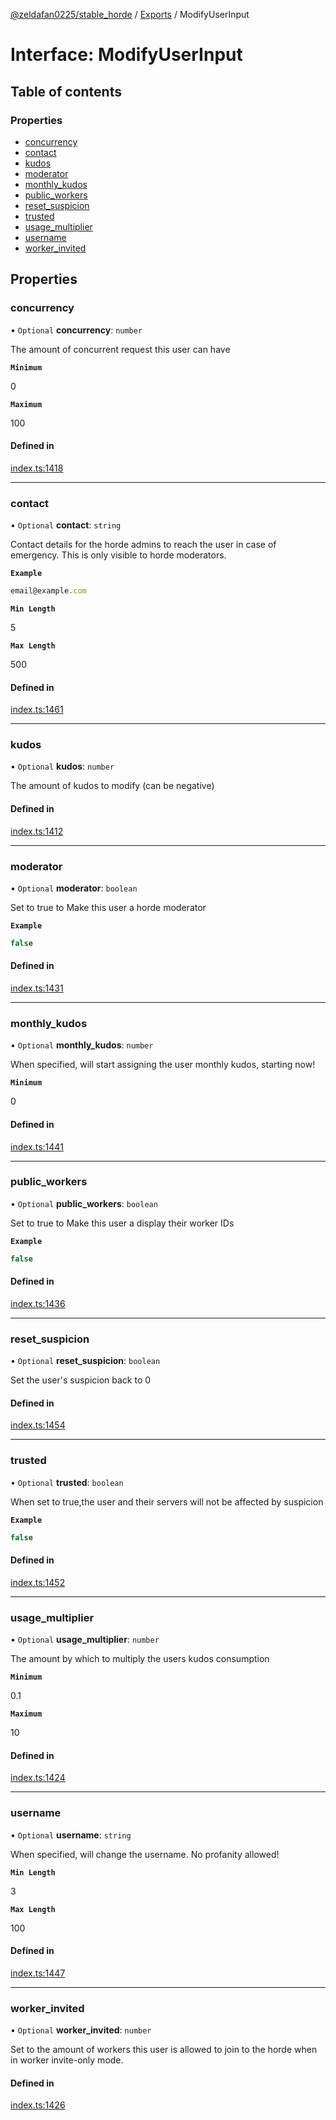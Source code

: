 [@zeldafan0225/stable_horde](../../readme.md) / [Exports](../modules.md) / ModifyUserInput

# Interface: ModifyUserInput

## Table of contents

### Properties

- [concurrency](ModifyUserInput.md#concurrency)
- [contact](ModifyUserInput.md#contact)
- [kudos](ModifyUserInput.md#kudos)
- [moderator](ModifyUserInput.md#moderator)
- [monthly\_kudos](ModifyUserInput.md#monthly_kudos)
- [public\_workers](ModifyUserInput.md#public_workers)
- [reset\_suspicion](ModifyUserInput.md#reset_suspicion)
- [trusted](ModifyUserInput.md#trusted)
- [usage\_multiplier](ModifyUserInput.md#usage_multiplier)
- [username](ModifyUserInput.md#username)
- [worker\_invited](ModifyUserInput.md#worker_invited)

## Properties

### concurrency

• `Optional` **concurrency**: `number`

The amount of concurrent request this user can have

**`Minimum`**

0

**`Maximum`**

100

#### Defined in

[index.ts:1418](https://github.com/MrlolDev/stable_horde/blob/3c66504/index.ts#L1418)

___

### contact

• `Optional` **contact**: `string`

Contact details for the horde admins to reach the user in case of emergency. This is only visible to horde moderators.

**`Example`**

```ts
email@example.com
```

**`Min Length`**

5

**`Max Length`**

500

#### Defined in

[index.ts:1461](https://github.com/MrlolDev/stable_horde/blob/3c66504/index.ts#L1461)

___

### kudos

• `Optional` **kudos**: `number`

The amount of kudos to modify (can be negative)

#### Defined in

[index.ts:1412](https://github.com/MrlolDev/stable_horde/blob/3c66504/index.ts#L1412)

___

### moderator

• `Optional` **moderator**: `boolean`

Set to true to Make this user a horde moderator

**`Example`**

```ts
false
```

#### Defined in

[index.ts:1431](https://github.com/MrlolDev/stable_horde/blob/3c66504/index.ts#L1431)

___

### monthly\_kudos

• `Optional` **monthly\_kudos**: `number`

When specified, will start assigning the user monthly kudos, starting now!

**`Minimum`**

0

#### Defined in

[index.ts:1441](https://github.com/MrlolDev/stable_horde/blob/3c66504/index.ts#L1441)

___

### public\_workers

• `Optional` **public\_workers**: `boolean`

Set to true to Make this user a display their worker IDs

**`Example`**

```ts
false
```

#### Defined in

[index.ts:1436](https://github.com/MrlolDev/stable_horde/blob/3c66504/index.ts#L1436)

___

### reset\_suspicion

• `Optional` **reset\_suspicion**: `boolean`

Set the user's suspicion back to 0

#### Defined in

[index.ts:1454](https://github.com/MrlolDev/stable_horde/blob/3c66504/index.ts#L1454)

___

### trusted

• `Optional` **trusted**: `boolean`

When set to true,the user and their servers will not be affected by suspicion

**`Example`**

```ts
false
```

#### Defined in

[index.ts:1452](https://github.com/MrlolDev/stable_horde/blob/3c66504/index.ts#L1452)

___

### usage\_multiplier

• `Optional` **usage\_multiplier**: `number`

The amount by which to multiply the users kudos consumption

**`Minimum`**

0.1

**`Maximum`**

10

#### Defined in

[index.ts:1424](https://github.com/MrlolDev/stable_horde/blob/3c66504/index.ts#L1424)

___

### username

• `Optional` **username**: `string`

When specified, will change the username. No profanity allowed!

**`Min Length`**

3

**`Max Length`**

100

#### Defined in

[index.ts:1447](https://github.com/MrlolDev/stable_horde/blob/3c66504/index.ts#L1447)

___

### worker\_invited

• `Optional` **worker\_invited**: `number`

Set to the amount of workers this user is allowed to join to the horde when in worker invite-only mode.

#### Defined in

[index.ts:1426](https://github.com/MrlolDev/stable_horde/blob/3c66504/index.ts#L1426)

